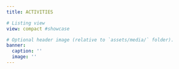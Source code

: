 ```yaml
---
title: ACTIVITIES

# Listing view
view: compact #showcase

# Optional header image (relative to `assets/media/` folder).
banner:
  caption: ''
  image: ''
---
```

